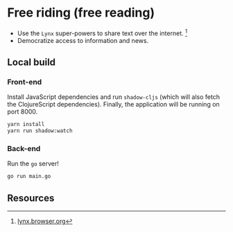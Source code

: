 # Free riding (free reading)

- Use the `Lynx` super-powers to share text over the internet. [^1]
- Democratize access to information and news.

## Local build
### Front-end

Install JavaScript dependencies and run `shadow-cljs` (which will also fetch the ClojureScript dependencies). Finally, the application will be running on port 8000.

``` bash
yarn install 
yarn run shadow:watch
```

### Back-end

Run the `go` server!

``` bash
go run main.go
```

## Resources
[^1]: [lynx.browser.org](lynx.browser.org) 

